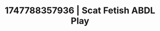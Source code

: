 ---
categories:
- Mindful JOI
- Latina
- Deep gaze
- MILF fantasy
- Eclectic erotica
image: /assets/images/1747788357936.jpg
layout: post
seo:
  description: Featured content with premium Scat Fetish, ABDL Play. HD images available.
  keywords: Scat Fetish, ABDL Play
  og_image: /assets/images/1747788357936.jpg
  schema_type: VisualArtwork
tags:
- ABDL Play
- '#1747788357936'
- Scat Fetish
title: 1747788357936 | Scat Fetish ABDL Play
---
